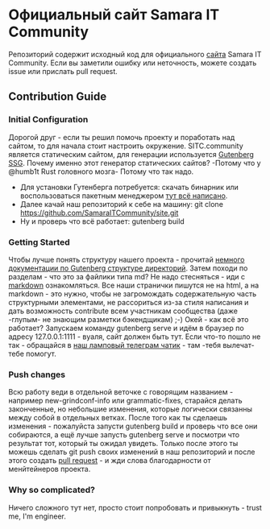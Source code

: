 # Официальный сайт Samara IT Community

Репозиторий содержит исходный код для официального [сайта](https://sitc.community) Samara IT Community.
Если вы заметили ошибку или неточность, можете создать issue или прислать pull request.

## Contribution Guide

### Initial Configuration

Дорогой друг - если ты решил помочь проекту и поработать над сайтом, то для начала стоит настроить окружение.
SITC.community является статическим сайтом, для генерации используется [Gutenberg SSG](https://www.getgutenberg.io/).
Почему именно этот генератор статических сайтов? -Потому что у @humb1t Rust головного мозга- Потому что так надо.
- Для установки Гутенберга потребуется: скачать бинарник или воспользоваться пакетным менеджером [тут всё написано](https://www.getgutenberg.io/documentation/getting-started/installation/).
- Далее качай наш репозиторий к себе на машину: git clone https://github.com/SamaraITCommunity/site.git
- Ну и проверь что всё работает: gutenberg build

### Getting Started

Чтобы лучше понять структуру нашего проекта - прочитай [немного документации по Gutenberg структуре директорий](https://www.getgutenberg.io/documentation/getting-started/directory-structure/). Затем походи по разделам - что это за файлики типа md? Не надо стесняться - иди с [markdown](https://daringfireball.net/projects/markdown/) ознакомляться. Все наши странички пишутся не на html, а на markdown - это нужно, чтобы не загромождать содержательную часть структурными элементами, не рассориться из-за стиля написания и дать возможность contribute всем участникам сообщества (даже -глупым- не знающим разметки бэкендщикам) ;-)
Окей - как всё это работает? Запускаем команду gutenberg serve и идём в браузер по адресу 127.0.0.1:1111 - вуаля, сайт должен быть тут. Если что-то пошло не так - обращайся в [наш ламповый телеграм чатик](127.0.0.1:1111) - там -тебя вылечат- тебе помогут.

### Push changes

Всю работу веди в отдельной веточке с говорящим названием - например new-grindconf-info или grammatic-fixes, старайся делать законченные, но небольшие изменения, которые логически связанны между собой в отдельных ветках. После того как ты сделаешь изменения - пожалуйста запусти gutenberg build и проверь что все они собираются, а ещё лучше запусть gutenberg serve и посмотри что результат тот, который ты ожидал увидеть. Только после этого ты можешь сделать git push своих изменений в наш репозиторий и после этого создать [pull request](https://help.github.com/articles/fork-a-repo/#propose-changes-to-someone-elses-project) - и жди слова благодарности от менйтейнеров проекта. 

### Why so complicated?

Ничего сложного тут нет, просто стоит попробовать и привыкнуть - trust me, I'm engineer.

